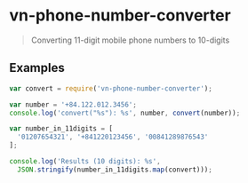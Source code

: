# vn-phone-number-converter

> Converting 11-digit mobile phone numbers to 10-digits

## Examples

```javascript
var convert = require('vn-phone-number-converter');

var number = '+84.122.012.3456';
console.log('convert("%s"): %s', number, convert(number));

var number_in_11digits = [
  '01207654321', '+841220123456', '00841289876543'
];

console.log('Results (10 digits): %s',
  JSON.stringify(number_in_11digits.map(convert)));
```